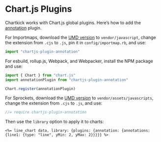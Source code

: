 # Chart.js Plugins

Chartkick works with Chart.js global plugins. Here’s how to add the [annotation](https://www.chartjs.org/chartjs-plugin-annotation/latest/) plugin.

For Importmaps, download the [UMD version](https://unpkg.com/chartjs-plugin-annotation@3.0.1/dist/chartjs-plugin-annotation.cjs) to `vendor/javascript`, change the extension from `.cjs` to `.js`, pin it in `config/importmap.rb`, and use:

```javascript
import "chartjs-plugin-annotation"
```

For esbuild, rollup.js, Webpack, and Webpacker, install the NPM package and use:

```javascript
import { Chart } from "chart.js"
import annotationPlugin from "chartjs-plugin-annotation"

Chart.register(annotationPlugin)
```

For Sprockets, download the [UMD version](https://unpkg.com/chartjs-plugin-annotation@3.0.1/dist/chartjs-plugin-annotation.cjs) to `vendor/assets/javascripts`, change the extension from `.cjs` to `.js`, and use:

```javascript
//= require chartjs-plugin-annotation
```

Then use the `library` option to apply it to charts:

```erb
<%= line_chart data, library: {plugins: {annotation: {annotations: {line1: {type: "line", yMin: 2, yMax: 2}}}}} %>
```

